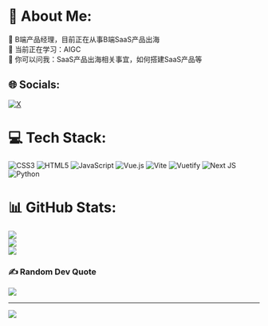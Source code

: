 # 💫 About Me:
🔭 B端产品经理，目前正在从事B端SaaS产品出海<br>🌱 当前正在学习：AIGC<br>💬 你可以问我：SaaS产品出海相关事宜，如何搭建SaaS产品等


## 🌐 Socials:
[![X](https://img.shields.io/badge/X-black.svg?logo=X&logoColor=white)](https://x.com/JinsFavorites) 

# 💻 Tech Stack:
![CSS3](https://img.shields.io/badge/css3-%231572B6.svg?style=for-the-badge&logo=css3&logoColor=white) ![HTML5](https://img.shields.io/badge/html5-%23E34F26.svg?style=for-the-badge&logo=html5&logoColor=white) ![JavaScript](https://img.shields.io/badge/javascript-%23323330.svg?style=for-the-badge&logo=javascript&logoColor=%23F7DF1E) ![Vue.js](https://img.shields.io/badge/vue.js-%2335495e.svg?style=for-the-badge&logo=vuedotjs&logoColor=%234FC08D) ![Vite](https://img.shields.io/badge/vite-%23646CFF.svg?style=for-the-badge&logo=vite&logoColor=white) ![Vuetify](https://img.shields.io/badge/Vuetify-1867C0?style=for-the-badge&logo=vuetify&logoColor=AEDDFF) ![Next JS](https://img.shields.io/badge/Next-black?style=for-the-badge&logo=next.js&logoColor=white) ![Python](https://img.shields.io/badge/python-3670A0?style=for-the-badge&logo=python&logoColor=ffdd54)
# 📊 GitHub Stats:
![](https://github-readme-stats.vercel.app/api?username=DangJin&theme=dark&hide_border=false&include_all_commits=false&count_private=false)<br/>
![](https://github-readme-streak-stats.herokuapp.com/?user=DangJin&theme=dark&hide_border=false)<br/>
![](https://github-readme-stats.vercel.app/api/top-langs/?username=DangJin&theme=dark&hide_border=false&include_all_commits=false&count_private=false&layout=compact)

### ✍️ Random Dev Quote
![](https://quotes-github-readme.vercel.app/api?type=horizontal&theme=radical)

---
[![](https://visitcount.itsvg.in/api?id=DangJin&icon=0&color=0)](https://visitcount.itsvg.in)

<!-- Proudly created with GPRM ( https://gprm.itsvg.in ) -->